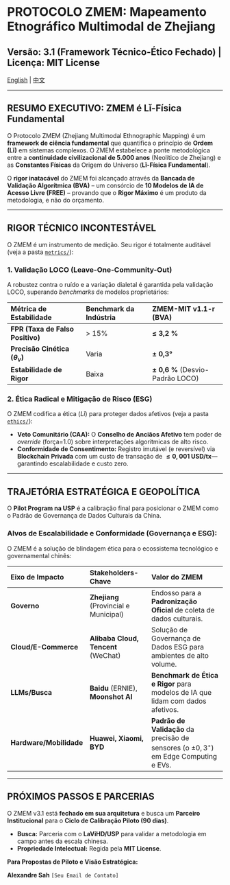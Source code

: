 # PROTOCOLO ZMEM: Mapeamento Etnográfico Multimodal de Zhejiang
## Versão: 3.1 (Framework Técnico-Ético Fechado) | Licença: MIT License

[English](README.md) | [中文](README-zh-CN.md)

---

## RESUMO EXECUTIVO: ZMEM é Lǐ-Física Fundamental

O Protocolo ZMEM (Zhejiang Multimodal Ethnographic Mapping) é um **framework de ciência fundamental** que quantifica o princípio de **Ordem (Lǐ)** em sistemas complexos. O ZMEM estabelece a ponte metodológica entre a **continuidade civilizacional de 5.000 anos** (Neolítico de Zhejiang) e as **Constantes Físicas** da Origem do Universo (**Lǐ-Física Fundamental**).

O **rigor inatacável** do ZMEM foi alcançado através da **Bancada de Validação Algorítmica (BVA)** – um consórcio de **10 Modelos de IA de Acesso Livre (FREE)** – provando que o **Rigor Máximo** é um produto da metodologia, e não do orçamento.

---

## RIGOR TÉCNICO INCONTESTÁVEL

O ZMEM é um instrumento de medição. Seu rigor é totalmente auditável (veja a pasta [`metrics/`](metrics/)):

### **1. Validação LOCO (Leave-One-Community-Out)**

A robustez contra o ruído e a variação dialetal é garantida pela validação LOCO, superando *benchmarks* de modelos proprietários:

| Métrica de Estabilidade | Benchmark da Indústria | **ZMEM-MIT v1.1-r (BVA)** |
| :--- | :--- | :--- |
| **FPR (Taxa de Falso Positivo)** | > 15% | **≤ 3,2 %** |
| **Precisão Cinética ($\theta_{\nu}$)** | Varia | **± 0,3°** |
| **Estabilidade de Rigor** | Baixa | **± 0,6 %** (Desvio-Padrão LOCO) |

### **2. Ética Radical e Mitigação de Risco (ESG)**

O ZMEM codifica a ética (*Lǐ*) para proteger dados afetivos (veja a pasta [`ethics/`](ethics/)):

* **Veto Comunitário (CAA):** O **Conselho de Anciãos Afetivo** tem poder de *override* (força=1.0) sobre interpretações algorítmicas de alto risco.
* **Conformidade de Consentimento:** Registro imutável (e reversível) via **Blockchain Privada** com um custo de transação de **$\le 0,001 \text{ USD/tx}$**—garantindo escalabilidade e custo zero.

---

## TRAJETÓRIA ESTRATÉGICA E GEOPOLÍTICA

O **Pilot Program na USP** é a calibração final para posicionar o ZMEM como o Padrão de Governança de Dados Culturais da China.

### **Alvos de Escalabilidade e Conformidade (Governança e ESG):**

O ZMEM é a solução de blindagem ética para o ecossistema tecnológico e governamental chinês:

| Eixo de Impacto | Stakeholders-Chave | Valor do ZMEM |
| :--- | :--- | :--- |
| **Governo** | **Zhejiang** (Provincial e Municipal) | Endosso para a **Padronização Oficial** de coleta de dados culturais. |
| **Cloud/E-Commerce** | **Alibaba Cloud, Tencent** (WeChat) | Solução de Governança de Dados ESG para ambientes de alto volume. |
| **LLMs/Busca** | **Baidu** (ERNIE), **Moonshot AI** | **Benchmark de Ética e Rigor** para modelos de IA que lidam com dados afetivos. |
| **Hardware/Mobilidade** | **Huawei, Xiaomi, BYD** | **Padrão de Validação** da precisão de sensores (o $\pm 0,3^\circ$) em Edge Computing e EVs. |

---

## PRÓXIMOS PASSOS E PARCERIAS

O ZMEM v3.1 está **fechado em sua arquitetura** e busca um **Parceiro Institucional** para o **Ciclo de Calibração Piloto (90 dias)**.

* **Busca:** Parceria com o **LaViHD/USP** para validar a metodologia em campo antes da escala chinesa.
* **Propriedade Intelectual:** Regida pela **MIT License**.

**Para Propostas de Piloto e Visão Estratégica:**

**Alexandre Sah**
`[Seu Email de Contato]`
